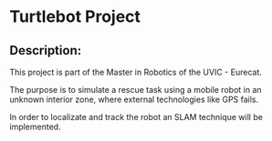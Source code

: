 # Turtlebot Project

## Description:

This project is part of the Master in Robotics of the UVIC - Eurecat.

The purpose is to simulate a rescue task using a mobile robot in an unknown interior zone, where external technologies like GPS fails.

In order to localizate and track the robot an SLAM technique will be implemented.
